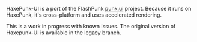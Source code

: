 HaxePunk-UI is a port of the FlashPunk 
[punk.ui](https://github.com/RichardMarks/punk.ui) project. Because it runs on 
HaxePunk, it's cross-platform and uses accelerated rendering.

This is a work in progress with known issues. The original version of
Haxepunk-UI is available in the legacy branch.
